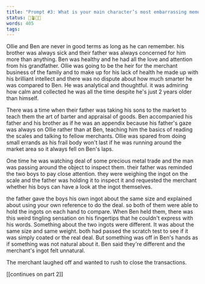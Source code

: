 ```yaml
---
title: "​Prompt #3: What is your main character’s most embarrassing memory? Has it affected the things they do or the ways they interact with other characters now?"
status: 🌱🪴🌲🍇
words: 405
tags:
---
```

Ollie and Ben are never in good terms as long as he can remember. his brother was always sick and their father was always concerned for him more than anything. Ben was healthy and he had all the love and attention from his grandfather. Ollie was going to be the heir for the merchant business of the family and to make up for his lack of health he made up with his brilliant intellect and there was no dispute about how much smarter he was compared to Ben. He was analytical and thoughtful. it was admiring how calm and collected he was all the time despite he's just 2 years older than himself. 

There was a time when their father was taking his sons to the market to teach them the art of barter and appraisal of goods. Ben accompanied his father and his brother as if he was an appendix because his father's gaze was always on Ollie rather than at Ben, teaching him the basics of reading the scales and talking to fellow merchants. Ollie was spared from doing small errands as his frail body won't last if he was running around the market area so it always fell on Ben's laps. 

One time he was watching deal of some precious metal trade and the man was passing around the object to inspect them. their father was reminded the two boys to pay close attention. they were weighing the ingot on the scale and the father was holding it to inspect it and requested the merchant whether his boys can have a look at the ingot themselves.

the father gave the boys his own ingot  about the same size and explained about using your own reference to do the deal. so both of them were able to hold the ingots on each hand to compare. When Ben held them, there was this weird tingling sensation on his fingertips that he couldn't express with his words. Something about the two ingots were different. It was about the same size and same weight. both had passed the scratch test to see if it was simply coated or the real deal. But something was off in Ben's hands as if something was not natural about it. Ben said they're different and the merchant's ingot felt unnatural.

The merchant laughed off and wanted to rush to close the transactions.

[[continues on part 2]]